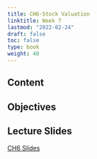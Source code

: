 ```yaml
---
title: CH6-Stock Valuation
linktitle: Week 7
lastmod: "2022-02-24"
draft: false  
toc: false  
type: book  
weight: 40
---
```


## Content

## Objectives

## Lecture Slides

<a href="https://www.emmanuelteitelbaum.com/slides/psc1001_3.1/#/" target="_blank" rel="noopener" title="Slides">CH6 Slides</a>
